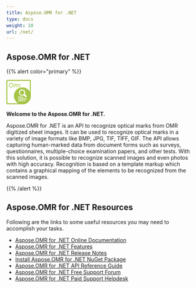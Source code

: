 ```yaml
---
title: Aspose.OMR for .NET
type: docs
weight: 10
url: /net/
---
```


## Aspose.OMR for .NET

{{% alert color="primary" %}} 

**![Aspose.OMR for .NET Product Logo](home_1.png)**

**Welcome to the Aspose.OMR for .NET.**

Aspose.OMR for .NET is an API to recognize optical marks from OMR digitized sheet images. It can be used to recognize optical marks in a variety of image formats like BMP, JPG, TIF, TIFF, GIF. The API allows capturing human-marked data from document forms such as surveys, questionnaires, multiple-choice examination papers, and other tests. With this solution, it is possible to recognize scanned images and even photos with high accuracy. Recognition is based on a template markup which contains a graphical mapping of the elements to be recognized from the scanned images.

{{% /alert %}} 

## Aspose.OMR for .NET Resources

Following are the links to some useful resources you may need to accomplish your tasks.

- [Aspose.OMR for .NET Online Documentation](/omr/net/)
- [Aspose.OMR for .NET Features](/omr/net/features-list/)
- [Aspose.OMR for .NET Release Notes](/omr/net/release-notes/)
- [Install Aspose.OMR for .NET NuGet Package](https://www.nuget.org/packages/Aspose.Omr/)
- [Aspose.OMR for .NET API Reference Guide](https://apireference.aspose.com/net/omr)
- [Aspose.OMR for .NET Free Support Forum](https://forum.aspose.com/c/omr)
- [Aspose.OMR for .NET Paid Support Helpdesk](https://helpdesk.aspose.com/)
